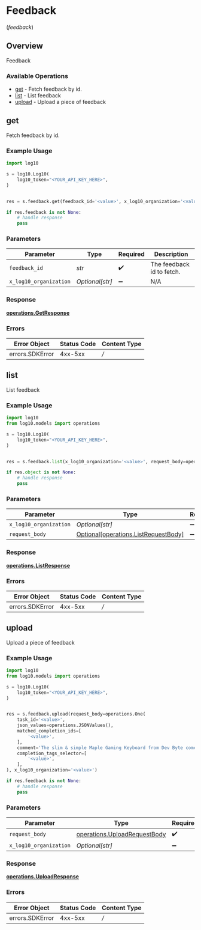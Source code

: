 # Feedback
(*feedback*)

## Overview

Feedback

### Available Operations

* [get](#get) - Fetch feedback by id.
* [list](#list) - List feedback
* [upload](#upload) - Upload a piece of feedback

## get

Fetch feedback by id.

### Example Usage

```python
import log10

s = log10.Log10(
    log10_token="<YOUR_API_KEY_HERE>",
)


res = s.feedback.get(feedback_id='<value>', x_log10_organization='<value>')

if res.feedback is not None:
    # handle response
    pass

```

### Parameters

| Parameter                 | Type                      | Required                  | Description               |
| ------------------------- | ------------------------- | ------------------------- | ------------------------- |
| `feedback_id`             | *str*                     | :heavy_check_mark:        | The feedback id to fetch. |
| `x_log10_organization`    | *Optional[str]*           | :heavy_minus_sign:        | N/A                       |


### Response

**[operations.GetResponse](../../models/operations/getresponse.md)**
### Errors

| Error Object    | Status Code     | Content Type    |
| --------------- | --------------- | --------------- |
| errors.SDKError | 4xx-5xx         | */*             |

## list

List feedback

### Example Usage

```python
import log10
from log10.models import operations

s = log10.Log10(
    log10_token="<YOUR_API_KEY_HERE>",
)


res = s.feedback.list(x_log10_organization='<value>', request_body=operations.ListRequestBody())

if res.object is not None:
    # handle response
    pass

```

### Parameters

| Parameter                                                                          | Type                                                                               | Required                                                                           | Description                                                                        |
| ---------------------------------------------------------------------------------- | ---------------------------------------------------------------------------------- | ---------------------------------------------------------------------------------- | ---------------------------------------------------------------------------------- |
| `x_log10_organization`                                                             | *Optional[str]*                                                                    | :heavy_minus_sign:                                                                 | N/A                                                                                |
| `request_body`                                                                     | [Optional[operations.ListRequestBody]](../../models/operations/listrequestbody.md) | :heavy_minus_sign:                                                                 | N/A                                                                                |


### Response

**[operations.ListResponse](../../models/operations/listresponse.md)**
### Errors

| Error Object    | Status Code     | Content Type    |
| --------------- | --------------- | --------------- |
| errors.SDKError | 4xx-5xx         | */*             |

## upload

Upload a piece of feedback

### Example Usage

```python
import log10
from log10.models import operations

s = log10.Log10(
    log10_token="<YOUR_API_KEY_HERE>",
)


res = s.feedback.upload(request_body=operations.One(
    task_id='<value>',
    json_values=operations.JSONValues(),
    matched_completion_ids=[
        '<value>',
    ],
    comment='The slim & simple Maple Gaming Keyboard from Dev Byte comes with a sleek body and 7- Color RGB LED Back-lighting for smart functionality',
    completion_tags_selector=[
        '<value>',
    ],
), x_log10_organization='<value>')

if res.feedback is not None:
    # handle response
    pass

```

### Parameters

| Parameter                                                                    | Type                                                                         | Required                                                                     | Description                                                                  |
| ---------------------------------------------------------------------------- | ---------------------------------------------------------------------------- | ---------------------------------------------------------------------------- | ---------------------------------------------------------------------------- |
| `request_body`                                                               | [operations.UploadRequestBody](../../models/operations/uploadrequestbody.md) | :heavy_check_mark:                                                           | N/A                                                                          |
| `x_log10_organization`                                                       | *Optional[str]*                                                              | :heavy_minus_sign:                                                           | N/A                                                                          |


### Response

**[operations.UploadResponse](../../models/operations/uploadresponse.md)**
### Errors

| Error Object    | Status Code     | Content Type    |
| --------------- | --------------- | --------------- |
| errors.SDKError | 4xx-5xx         | */*             |
